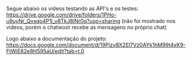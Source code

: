 Segue abaixo os videos testando as API's e os testes:
https://drive.google.com/drive/folders/1PHo-u9uyNr_Qvxqo4P1l_v8TkJ8INr0q?usp=sharing (não foi mostrado nos videos, porém o chatwoot recebe as mensagens no próprio chat)

Logo abaixo a documentação do projeto:
https://docs.google.com/document/d/19Pizv8X2EI7Vz0AYk1hM99t4xK9-FtWiE82e8H595aU/edit?tab=t.0
